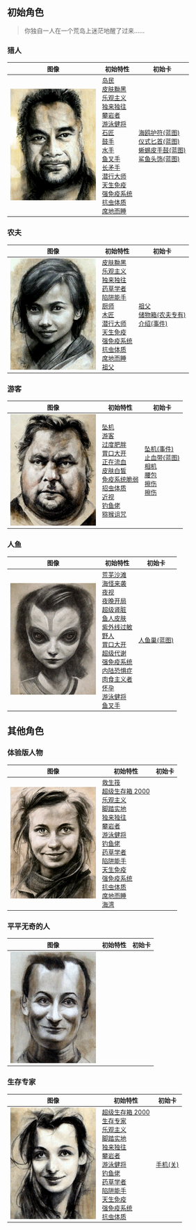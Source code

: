 ## 初始角色  
> 你独自一人在一个荒岛上迷茫地醒了过来……  
  
### 猎人  
图像  |  初始特性  |  初始卡  
----  |  ----  |  ----  
![](Sprite/Hunter17407.png)  |  [岛民](Pk_2_Islander.md)<br>[皮肤黝黑](Pk_3_DarkSkin.md)<br>[乐观主义](Pk_4_Optimist.md)<br>[独来独往](Pk_4_Loner.md)<br>[攀岩者](Pk_5_Climber.md)<br>[游泳健将](Pk_5_Swimmer.md)<br>[石匠](Pk_5_Knapper.md)<br>[鼓手](Pk_5_Drummer.md)<br>[水手](Pk_4_Sailor.md)<br>[鱼叉手](Pk_5_SpearFisher.md)<br>[长矛手](Pk_5_SpearFighter.md)<br>[潜行大师](Pk_5_StealthMaster.md)<br>[天生免疫](Pk_4_Immunized.md)<br>[强免疫系统](Pk_4_ImmuneSystemStrong.md)<br>[抗虫体质](Pk_4_BugResistant.md)<br>[席地而睡](Pk_4_RoughSleeper.md)  |  [海鸥护符(蓝图)](Bp_SeagullCharm.md)<br>[仪式匕首(蓝图)](Bp_CeremonialDagger.md)<br>[蜥蜴皮手鼓(蓝图)](Bp_LizardDrum.md)<br>[鲨鱼头饰(蓝图)](Bp_SharkHeadpiece.md)  
### 农夫  
图像  |  初始特性  |  初始卡  
----  |  ----  |  ----  
![](Sprite/Farmer.png)  |  [皮肤黝黑](Pk_3_DarkSkin.md)<br>[乐观主义](Pk_4_Optimist.md)<br>[独来独往](Pk_4_Loner.md)<br>[药草学者](Pk_5_Herbologist.md)<br>[陷阱能手](Pk_5_Trapper.md)<br>[厨师](Pk_5_Cook.md)<br>[木匠](Pk_5_Woodworker.md)<br>[潜行大师](Pk_5_StealthMaster.md)<br>[天生免疫](Pk_4_Immunized.md)<br>[强免疫系统](Pk_4_ImmuneSystemStrong.md)<br>[抗虫体质](Pk_4_BugResistant.md)<br>[席地而睡](Pk_4_RoughSleeper.md)<br>[祖父](Pk_6_Grandfather.md)  |  [祖父](Grandfather.md)<br>[储物箱(农夫专有)](ChestFarmer.md)<br>[介绍(事件)](Event_IntroFarmer.md)  
### 游客  
图像  |  初始特性  |  初始卡  
----  |  ----  |  ----  
![](Sprite/Tourist.png)  |  [坠机](Pk_1_PlaneCrash.md)<br>[游客](Pk_2_Tourist.md)<br>[过度肥胖](Pk_3_Obese.md)<br>[胃口大开](Pk_4_Gluttonous.md)<br>[正在流血](Pk_3_BleedingWound.md)<br>[皮肤白皙](Pk_3_PaleSkin.md)<br>[免疫系统脆弱](Pk_4_ImmuneSystemWeak.md)<br>[招虫体质](Pk_4_BugAttractant.md)<br>[近视](Pk_3_Shortsighted.md)<br>[钓鱼佬](Pk_5_Fisher.md)<br>[猕猴诅咒](Pk_1_MacaqueCurse.md)  |  [坠机(事件)](Event_IntroTourist1.md)<br>[止血带(蓝图)](Bp_Tourniquet.md)<br>[相机](Camera.md)<br>[腰包](BeltBag.md)<br>[擦伤](W_Abrasion.md)<br>[擦伤](W_Abrasion.md)  
### 人鱼  
图像  |  初始特性  |  初始卡  
----  |  ----  |  ----  
![](Sprite/MermaidGirl.png)  |  [荒芜沙滩](Pk_1_LocationDesolateBeach.md)<br>[海怪来袭](Pk_1_Seahounds.md)<br>[夜视](Pk_3_NightVision.md)<br>[夜晚开局](Pk_1_NightStart.md)<br>[超级肾脏](Pk_3_SpecializedKidneys.md)<br>[鱼人皮肤](Pk_3_PermeableSkin.md)<br>[紫外线过敏](Pk_3_SunAllergy.md)<br>[野人](Pk_4_Feral.md)<br>[胃口大开](Pk_4_Gluttonous.md)<br>[超级代谢](Pk_4_HyperMetabolism.md)<br>[强免疫系统](Pk_4_ImmuneSystemStrong.md)<br>[内陆恐惧症](Pk_4_LandSickness.md)<br>[肉食主义者](Pk_4_Carnivore.md)<br>[怀孕](Pk_6_Pregnancy.md)<br>[游泳健将](Pk_5_Swimmer.md)<br>[鱼叉手](Pk_5_SpearFisher.md)  |  [人鱼巢(蓝图)](Bp_MermaidNest.md)  
## 其他角色  
### 体验版人物  
图像  |  初始特性  |  初始卡  
----  |  ----  |  ----  
![](Sprite/NordicGirl.png)  |  [救生筏](Pk_1_LifeRaft.md)<br>[超级生存箱 2000](Pk_2_SurvivalTrunk.md)<br>[乐观主义](Pk_4_Optimist.md)<br>[脚踏实地](Pk_4_DownToEarth.md)<br>[独来独往](Pk_4_Loner.md)<br>[攀岩者](Pk_5_Climber.md)<br>[游泳健将](Pk_5_Swimmer.md)<br>[钓鱼佬](Pk_5_Fisher.md)<br>[药草学者](Pk_5_Herbologist.md)<br>[陷阱能手](Pk_5_Trapper.md)<br>[天生免疫](Pk_4_Immunized.md)<br>[强免疫系统](Pk_4_ImmuneSystemStrong.md)<br>[抗虫体质](Pk_4_BugResistant.md)<br>[席地而睡](Pk_4_RoughSleeper.md)<br>[海湾](Pk_1_LocationBay.md)  |    
### 平平无奇的人  
图像  |  初始特性  |  初始卡  
----  |  ----  |  ----  
![](Sprite/TestDummy.png)  |    |    
### 生存专家  
图像  |  初始特性  |  初始卡  
----  |  ----  |  ----  
![](Sprite/WesternGirl.png)  |  [超级生存箱 2000](Pk_2_SurvivalTrunk.md)<br>[生存专家](Pk_2_Survivalist.md)<br>[乐观主义](Pk_4_Optimist.md)<br>[脚踏实地](Pk_4_DownToEarth.md)<br>[独来独往](Pk_4_Loner.md)<br>[攀岩者](Pk_5_Climber.md)<br>[游泳健将](Pk_5_Swimmer.md)<br>[钓鱼佬](Pk_5_Fisher.md)<br>[药草学者](Pk_5_Herbologist.md)<br>[陷阱能手](Pk_5_Trapper.md)<br>[天生免疫](Pk_4_Immunized.md)<br>[强免疫系统](Pk_4_ImmuneSystemStrong.md)<br>[抗虫体质](Pk_4_BugResistant.md)  |  [手机(关)](PhoneOff.md)  
